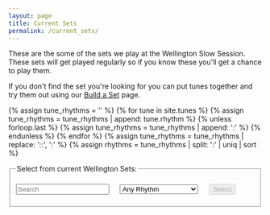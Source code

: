 ```yaml
---
layout: page
title: Current Sets
permalink: /current_sets/
---
```


These are the some of the sets we play at the Wellington Slow Session. These sets will get played regularly so if you know these you'll get a chance to play them.

If you don't find the set you're looking for you can put tunes together and try them out using our <a href="/build_a_set/">Build a Set</a> page.

<div id="audioPlayer"></div>
<script>
var context = new AudioContext();
</script>

{% assign tune_rhythms = '' %}
{% for tune in site.tunes %}
{% assign tune_rhythms = tune_rhythms | append: tune.rhythm %}
{% unless forloop.last %}
{% assign tune_rhythms = tune_rhythms | append: ':' %}
{% endunless %}
{% endfor %}
{% assign tune_rhythms = tune_rhythms | replace: '::', ':' %}
{% assign rhythms = tune_rhythms | split: ':' | uniq | sort %}

<fieldset>
    <legend>Select from current Wellington Sets:</legend>    
    <form id="wellington" method="get">
        <br />
        <span title="Filter the Sets Archive for sets by title or by type such as 'reel', 'jig', 'polka'.">        
        <input type="text" id="title-box" name="title" placeholder='Search' value='' onkeydown="enable_button()">
        &emsp;
        <select id="rhythm-box" name="rhythm"  onChange="enable_button()">
            <option value="">Any Rhythm</option>
            {% for rhythm in rhythms %}
            {% if rhythm != '' %}
            <option value="{{ rhythm }}">{{ rhythm | capitalize }}</option>
            {% endif %}
            {% endfor %}
        </select>
        </span>    
        &emsp;
        <span title="Run the filter with the default settings to see the whole list">
        <input class="filterButton filterDisabled" id="submit_button" type="submit" name="submit" value="Select" disabled>
        </span>      
    </form>
    <p></p>
    <div id="sets-count"></div>
</fieldset>

<br />
<div id="sets-table"></div>
<div id="abc-textareas"></div>

<script>
    window.store = {
      {% assign setID = 100 %}
      {% for set in site.sets %}
          "{{ setID }}": {
              "title": "{{ set.title | xml_escape }}",
              "setID": "{{ setID }}",
              "rhythm": "{{ set.rhythm | xml_escape }}",
              "location": "{{ set.location | xml_escape }}",
              "url": "{{ set.url | absolute_url }}",
              "instrument": "{{ site.defaultABCplayer }}",
              "setTunes": "{{ set.tunes | xml_escape }}",
              "setTitles": "{% for setTune in set.tunes %}{% assign siteTunes = site.tunes | where: 'titleID', setTune %}{% for tune in siteTunes %}{{ tune.title | xml_escape }}{% endfor %}{% unless forloop.last %}, {% endunless %}{% endfor %}",
              "setURLs": "{% for setTune in set.tunes %}{% assign setTuneURL = setTune | replace: 'md', 'html' | prepend: '/tunes/' %}{% assign siteTunes = site.tunes | where: 'titleID', setTune %}{% for tune in siteTunes %}<a href=\"{{ setTuneURL | absolute_url | uri_escape }}\">{{ tune.title | escape }} ({{ tune.key}})</a>{% endfor %}{% unless forloop.last %}, {% endunless %}{% endfor %}",
              "tuneSources": "{% for setTune in set.tunes %}{% assign setTuneMP3 = setTune | replace: 'md', 'mp3' | prepend: '/mp3/' %}{% assign siteTunes = site.tunes | where: 'titleID', setTune %}{% for tune in siteTunes %}{% if tune.mp3_file %}{{ tune.mp3_file | prepend: site.mp3_host }}{% else %}{{ tune.abc | uri_escape }}{% endif %}{% endfor %}{% unless forloop.last %}, {% endunless %}{% endfor %}",
          },
          {% assign setID = setID | plus: 1 %}
      {% endfor %}
    };

</script>

<script type="text/javascript" src="{{ site.js_host }}/js/lunr.min.js"></script>
<script type="text/javascript" src="{{ site.js_host }}/js/build_sets.js"></script>

<script>
$(document).ready(function() {
    audioPlayer.innerHTML = createAudioPlayer();

    /* Set initial sort order */
    $.tablesorter.defaults.sortList = [[0,0]];

    $("#search-results").tablesorter({
        headers: {
            2: {
                sorter: false
            },  
            3: {
                sorter: false
            }
        }
    });

    // One-liner to resume playback when user interacted with the page
    document.querySelector('button').addEventListener('click', function() {
        context.resume().then(() => {
            console.log('Playback button selected');
        });
    });
});
</script>

<script>
    function enable_button() {
        submit_button.disabled = false;
        submit_button.style.opacity=1.0;
        submit_button.style.cursor='pointer';
    }
</script>
